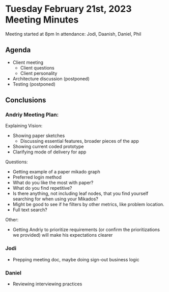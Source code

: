 # Tuesday February 21st, 2023 Meeting Minutes
Meeting started at 8pm
In attendance: Jodi, Daanish, Daniel, Phil

## Agenda
- Client meeting
  - Client questions
  - Client personality
- Architecture discussion (postponed)
- Testing (postponed)


## Conclusions
### Andriy Meeting Plan:
Explaining Vision:
- Showing paper sketches
  - Discussing essential features, broader pieces of the app
- Showing current coded prototype
- Clarifying mode of delivery for app

Questions:
- Getting example of a paper mikado graph
- Preferred login method
- What do you like the most with paper?
- What do you find repetitive?
- Is there anything, not including leaf nodes, that you find yourself searching for when using your Mikados?
- Might be good to see if he filters by other metrics, like problem location.
- Full text search?

Other:
- Getting Andriy to prioritize requirements (or confirm the prioritizations we provided) will make his expectations clearer

### Jodi
- Prepping meeting doc, maybe doing sign-out business logic

### Daniel
- Reviewing interviewing practices 
